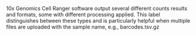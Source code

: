 10x Genomics Cell Ranger software output several different counts results and formats, some with different processing applied. This label distinguishes between these types and is particularly helpful when multiple files are uploaded with the sample name, e.g., barcodes.tsv.gz
